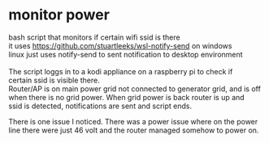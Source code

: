 # monitor power
bash script that monitors if certain wifi ssid is there</br>
it uses https://github.com/stuartleeks/wsl-notify-send on windows</br>
linux just uses notify-send to sent notification to desktop environment</br>
</br>
The script loggs in to a kodi appliance on a raspberry pi to check if </br>
certain ssid is visible there.</br>
Router/AP is on main power grid not connected to generator grid, and is off</br>
when there is no grid power. When grid power is back router is up and</br>
ssid is detected, notifications are sent and script ends.

There is one issue I noticed. There was a power issue where on the power line
there were just 46 volt and the router managed somehow to power on.

